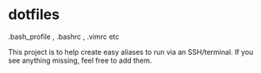 # dotfiles
.bash_profile , .bashrc , .vimrc etc


This project is to help create easy aliases to run via an SSH/terminal. If you see anything missing, feel free to add them.

